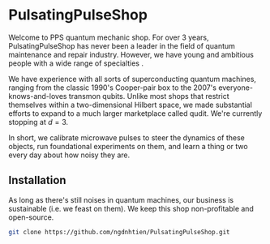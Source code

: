 # PulsatingPulseShop

Welcome to PPS quantum mechanic shop. For over 3 years, PulsatingPulseShop has never been a leader in the field of quantum maintenance and repair industry. However, we have young and ambitious people with a wide range of specialties . 

We have experience with all sorts of superconducting quantum machines, ranging from the classic 1990's Cooper-pair box to the 2007's everyone-knows-and-loves transmon qubits. Unlike most shops that restrict themselves within a two-dimensional Hilbert space, we made substantial efforts to expand to a much larger marketplace called qudit. We're currently stopping at $d = 3$. 

In short, we calibrate microwave pulses to steer the dynamics of these objects, run foundational experiments on them, and learn a thing or two every day about how noisy they are.

## Installation

As long as there's still noises in quantum machines, our business is sustainable (i.e. we feast on them). We keep this shop non-profitable and open-source. 

```bash
git clone https://github.com/ngdnhtien/PulsatingPulseShop.git
```